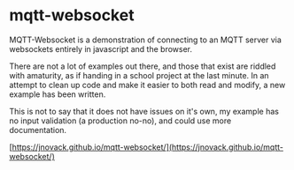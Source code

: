 # mqtt-websocket

MQTT-Websocket is a demonstration of connecting to an MQTT server via
websockets entirely in javascript and the browser.

There are not a lot of examples out there, and those that exist are riddled
with amaturity, as if handing in a school project at the last minute.  In an
attempt to clean up code and make it easier to both read and modify, a new
example has been written.

This is not to say that it does not have issues on it's own, my example has
no input validation (a production no-no), and could use more documentation.

[https://jnovack.github.io/mqtt-websocket/](https://jnovack.github.io/mqtt-websocket/)